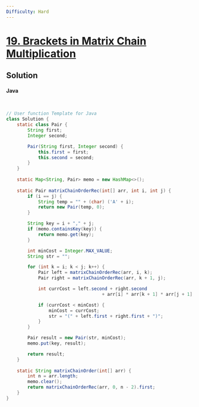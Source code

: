 ```yaml
---
Difficulty: Hard
---
```


<!-- problem:start -->

# [19. Brackets in Matrix Chain Multiplication](https://www.geeksforgeeks.org/problems/brackets-in-matrix-chain-multiplication1024/1)


## Solution

<!-- solution:start -->

<!-- tabs:start -->
#### Java

```java


// User function Template for Java
class Solution {
    static class Pair {
        String first;
        Integer second;

        Pair(String first, Integer second) {
            this.first = first;
            this.second = second;
        }
    }
    
    static Map<String, Pair> memo = new HashMap<>();
    
    static Pair matrixChainOrderRec(int[] arr, int i, int j) {
        if (i == j) {
            String temp = "" + (char) ('A' + i);
            return new Pair(temp, 0);
        }

        String key = i + "," + j;
        if (memo.containsKey(key)) {
            return memo.get(key);
        }

        int minCost = Integer.MAX_VALUE;
        String str = "";

        for (int k = i; k < j; k++) {
            Pair left = matrixChainOrderRec(arr, i, k);
            Pair right = matrixChainOrderRec(arr, k + 1, j);

            int currCost = left.second + right.second 
                                    + arr[i] * arr[k + 1] * arr[j + 1];

            if (currCost < minCost) {
                minCost = currCost;
                str = "(" + left.first + right.first + ")";
            }
        }

        Pair result = new Pair(str, minCost);
        memo.put(key, result);

        return result;
    }
    
    static String matrixChainOrder(int[] arr) {
        int n = arr.length;
        memo.clear(); 
        return matrixChainOrderRec(arr, 0, n - 2).first;
    }
}

```


<!-- tabs:end -->

<!-- solution:end -->

<!-- problem:end -->
